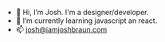 - 👋 Hi, I’m Josh. I'm a designer/developer.
- 🌱 I’m currently learning javascript an react.
- 📫 josh@iamjoshbraun.com

<!---
braunjj/braunjj is a ✨ special ✨ repository because its `README.md` (this file) appears on your GitHub profile.
You can click the Preview link to take a look at your changes.
--->
